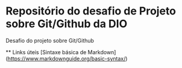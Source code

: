 # Repositório do desafio de Projeto sobre Git/Github da DIO
Desafio do projeto sobre Git/Github

** Links úteis
[Sintaxe básica de Markdown] (https://www.markdownguide.org/basic-syntax/)
